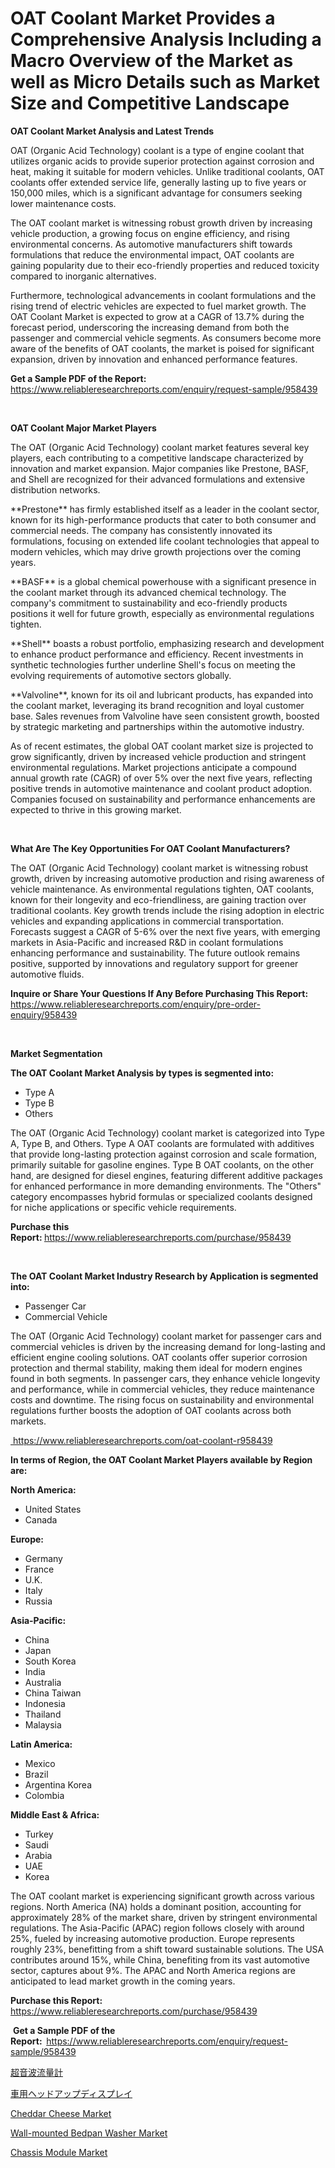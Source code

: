 <p><h1>OAT Coolant Market Provides a Comprehensive Analysis Including a Macro Overview of the Market as well as Micro Details such as Market Size and Competitive Landscape</h1></p><p><strong>OAT Coolant Market Analysis and Latest Trends</strong></p>
<p><p>OAT (Organic Acid Technology) coolant is a type of engine coolant that utilizes organic acids to provide superior protection against corrosion and heat, making it suitable for modern vehicles. Unlike traditional coolants, OAT coolants offer extended service life, generally lasting up to five years or 150,000 miles, which is a significant advantage for consumers seeking lower maintenance costs.</p><p>The OAT coolant market is witnessing robust growth driven by increasing vehicle production, a growing focus on engine efficiency, and rising environmental concerns. As automotive manufacturers shift towards formulations that reduce the environmental impact, OAT coolants are gaining popularity due to their eco-friendly properties and reduced toxicity compared to inorganic alternatives.</p><p>Furthermore, technological advancements in coolant formulations and the rising trend of electric vehicles are expected to fuel market growth. The OAT Coolant Market is expected to grow at a CAGR of 13.7% during the forecast period, underscoring the increasing demand from both the passenger and commercial vehicle segments. As consumers become more aware of the benefits of OAT coolants, the market is poised for significant expansion, driven by innovation and enhanced performance features.</p></p>
<p><strong>Get a Sample PDF of the Report:&nbsp;</strong> <a href="https://www.reliableresearchreports.com/enquiry/request-sample/958439">https://www.reliableresearchreports.com/enquiry/request-sample/958439</a></p>
<p>&nbsp;</p>
<p><strong>OAT Coolant Major Market Players</strong></p>
<p><p>The OAT (Organic Acid Technology) coolant market features several key players, each contributing to a competitive landscape characterized by innovation and market expansion. Major companies like Prestone, BASF, and Shell are recognized for their advanced formulations and extensive distribution networks.</p><p>**Prestone** has firmly established itself as a leader in the coolant sector, known for its high-performance products that cater to both consumer and commercial needs. The company has consistently innovated its formulations, focusing on extended life coolant technologies that appeal to modern vehicles, which may drive growth projections over the coming years.</p><p>**BASF** is a global chemical powerhouse with a significant presence in the coolant market through its advanced chemical technology. The company's commitment to sustainability and eco-friendly products positions it well for future growth, especially as environmental regulations tighten. </p><p>**Shell** boasts a robust portfolio, emphasizing research and development to enhance product performance and efficiency. Recent investments in synthetic technologies further underline Shell's focus on meeting the evolving requirements of automotive sectors globally.</p><p>**Valvoline**, known for its oil and lubricant products, has expanded into the coolant market, leveraging its brand recognition and loyal customer base. Sales revenues from Valvoline have seen consistent growth, boosted by strategic marketing and partnerships within the automotive industry.</p><p>As of recent estimates, the global OAT coolant market size is projected to grow significantly, driven by increased vehicle production and stringent environmental regulations. Market projections anticipate a compound annual growth rate (CAGR) of over 5% over the next five years, reflecting positive trends in automotive maintenance and coolant product adoption. Companies focused on sustainability and performance enhancements are expected to thrive in this growing market.</p></p>
<p>&nbsp;</p>
<p><strong>What Are The Key Opportunities For OAT Coolant Manufacturers?</strong></p>
<p><p>The OAT (Organic Acid Technology) coolant market is witnessing robust growth, driven by increasing automotive production and rising awareness of vehicle maintenance. As environmental regulations tighten, OAT coolants, known for their longevity and eco-friendliness, are gaining traction over traditional coolants. Key growth trends include the rising adoption in electric vehicles and expanding applications in commercial transportation. Forecasts suggest a CAGR of 5-6% over the next five years, with emerging markets in Asia-Pacific and increased R&D in coolant formulations enhancing performance and sustainability. The future outlook remains positive, supported by innovations and regulatory support for greener automotive fluids.</p></p>
<p><strong>Inquire or Share Your Questions If Any Before Purchasing This Report:</strong> <a href="https://www.reliableresearchreports.com/enquiry/pre-order-enquiry/958439">https://www.reliableresearchreports.com/enquiry/pre-order-enquiry/958439</a></p>
<p>&nbsp;</p>
<p><strong>Market Segmentation</strong></p>
<p><strong>The OAT Coolant Market Analysis by types is segmented into:</strong></p>
<p><ul><li>Type A</li><li>Type B</li><li>Others</li></ul></p>
<p><p>The OAT (Organic Acid Technology) coolant market is categorized into Type A, Type B, and Others. Type A OAT coolants are formulated with additives that provide long-lasting protection against corrosion and scale formation, primarily suitable for gasoline engines. Type B OAT coolants, on the other hand, are designed for diesel engines, featuring different additive packages for enhanced performance in more demanding environments. The "Others" category encompasses hybrid formulas or specialized coolants designed for niche applications or specific vehicle requirements.</p></p>
<p><strong>Purchase this Report:&nbsp;</strong><a href="https://www.reliableresearchreports.com/purchase/958439">https://www.reliableresearchreports.com/purchase/958439</a></p>
<p>&nbsp;</p>
<p><strong>The OAT Coolant Market Industry Research by Application is segmented into:</strong></p>
<p><ul><li>Passenger Car</li><li>Commercial Vehicle</li></ul></p>
<p><p>The OAT (Organic Acid Technology) coolant market for passenger cars and commercial vehicles is driven by the increasing demand for long-lasting and efficient engine cooling solutions. OAT coolants offer superior corrosion protection and thermal stability, making them ideal for modern engines found in both segments. In passenger cars, they enhance vehicle longevity and performance, while in commercial vehicles, they reduce maintenance costs and downtime. The rising focus on sustainability and environmental regulations further boosts the adoption of OAT coolants across both markets.</p></p>
<p><a href="https://www.reliableresearchreports.com/oat-coolant-r958439">&nbsp;https://www.reliableresearchreports.com/oat-coolant-r958439</a></p>
<p><strong>In terms of Region, the OAT Coolant Market Players available by Region are:</strong></p>
<p>
    <p> <strong> North America: </strong>
        <ul>
            <li>United States</li>
            <li>Canada</li>
        </ul>
        </p> 
    <p> <strong> Europe: </strong>
        <ul>
            <li>Germany</li>
            <li>France</li>
            <li>U.K.</li>
            <li>Italy</li>
            <li>Russia</li>
        </ul>
        </p> 
    <p> <strong> Asia-Pacific: </strong>
        <ul>
            <li>China</li>
            <li>Japan</li>
            <li>South Korea</li>
            <li>India</li>
            <li>Australia</li>
            <li>China Taiwan</li>
            <li>Indonesia</li>
            <li>Thailand</li>
            <li>Malaysia</li>
        </ul>
        </p> 
    <p> <strong> Latin America: </strong>
        <ul>
            <li>Mexico</li>
            <li>Brazil</li>
            <li>Argentina Korea</li>
            <li>Colombia</li>
        </ul>
        </p> 
    <p> <strong> Middle East & Africa: </strong>
        <ul>
            <li>Turkey</li>
            <li>Saudi</li>
            <li>Arabia</li>
            <li>UAE</li>
            <li>Korea</li>
        </ul>
    </p>
    </p>
<p><p>The OAT coolant market is experiencing significant growth across various regions. North America (NA) holds a dominant position, accounting for approximately 28% of the market share, driven by stringent environmental regulations. The Asia-Pacific (APAC) region follows closely with around 25%, fueled by increasing automotive production. Europe represents roughly 23%, benefitting from a shift toward sustainable solutions. The USA contributes around 15%, while China, benefiting from its vast automotive sector, captures about 9%. The APAC and North America regions are anticipated to lead market growth in the coming years.</p></p>
<p><strong>Purchase this Report: </strong><a href="https://www.reliableresearchreports.com/purchase/958439">https://www.reliableresearchreports.com/purchase/958439</a></p>
<p>&nbsp;<strong>Get a Sample PDF of the Report:&nbsp;&nbsp;</strong><a href="https://www.reliableresearchreports.com/enquiry/request-sample/958439">https://www.reliableresearchreports.com/enquiry/request-sample/958439</a></p>
<p><strong></strong></p>
<p><p><a href="https://medium.com/@reyeshowell655/ultrasonic-flow-meters-market-%E3%81%AE%E3%82%B0%E3%83%AD%E3%83%BC%E3%83%90%E3%83%AB%E5%B8%82%E5%A0%B4%E6%A6%82%E8%A6%81%E3%81%AF-%E4%B8%96%E7%95%8C%E3%81%8A%E3%82%88%E3%81%B3%E4%B8%BB%E8%A6%81%E5%B8%82%E5%A0%B4%E3%81%AB%E3%81%8A%E3%81%91%E3%82%8B%E6%A5%AD%E7%95%8C%E3%81%AB%E5%BD%B1%E9%9F%BF%E3%82%92%E4%B8%8E%E3%81%88%E3%82%8B%E4%B8%BB%E8%A6%81%E3%81%AA%E3%83%88%E3%83%AC%E3%83%B3%E3%83%89%E3%81%AB%E3%81%A4%E3%81%84%E3%81%A6-%E7%8B%AC%E8%87%AA%E3%81%AE%E8%A6%96%E7%82%B9%E3%82%92%E6%8F%90%E4%BE%9B%E3%81%97%E3%81%BE%E3%81%99-502c0511ca1e">超音波流量計</a></p><p><a href="https://medium.com/@reyeshowell655/car-head-up-displays-market-%E3%81%AF-%E3%82%B3%E3%82%B9%E3%83%88%E7%AE%A1%E7%90%86%E3%81%A8%E5%8A%B9%E7%8E%87%E5%90%91%E4%B8%8A%E3%82%92%E5%84%AA%E5%85%88%E3%81%97%E3%81%BE%E3%81%99-%E3%81%95%E3%82%89%E3%81%AB-%E5%A0%B1%E5%91%8A%E6%9B%B8%E3%81%AF%E5%B8%82%E5%A0%B4%E3%81%AE%E9%9C%80%E8%A6%81%E9%9D%A2%E3%81%A8%E4%BE%9B%E7%B5%A6%E9%9D%A2%E3%81%AE%E4%B8%A1%E6%96%B9%E3%82%92%E3%82%AB%E3%83%90%E3%83%BC%E3%81%97%E3%81%A6%E3%81%84%E3%81%BE%E3%81%99-car-head-up-512164f2af47">車用ヘッドアップディスプレイ</a></p><p><a href="https://medium.com/@samanthasmithk142/this-cheddar-cheese-market-research-report-evaluates-the-key-market-trends-drivers-and-ba80fe65507d">Cheddar Cheese Market</a></p><p><a href="https://issuu.com/reportprime-2/docs/wall-mounted-bedpan-washer-market-s_d372929c4746e9">Wall-mounted Bedpan Washer Market</a></p><p><a href="https://medium.com/@anthony.gray09986/the-chassis-module-market-report-analyzes-important-operational-and-performance-data-so-one-may-fab5b8551acc">Chassis Module Market</a></p></p>